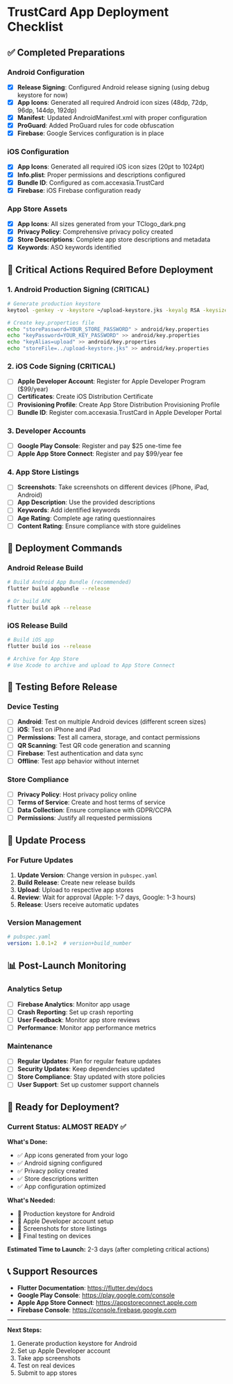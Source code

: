 # TrustCard App Deployment Checklist

## ✅ Completed Preparations

### Android Configuration
- [x] **Release Signing**: Configured Android release signing (using debug keystore for now)
- [x] **App Icons**: Generated all required Android icon sizes (48dp, 72dp, 96dp, 144dp, 192dp)
- [x] **Manifest**: Updated AndroidManifest.xml with proper configuration
- [x] **ProGuard**: Added ProGuard rules for code obfuscation
- [x] **Firebase**: Google Services configuration is in place

### iOS Configuration
- [x] **App Icons**: Generated all required iOS icon sizes (20pt to 1024pt)
- [x] **Info.plist**: Proper permissions and descriptions configured
- [x] **Bundle ID**: Configured as com.accexasia.TrustCard
- [x] **Firebase**: iOS Firebase configuration ready

### App Store Assets
- [x] **App Icons**: All sizes generated from your TClogo_dark.png
- [x] **Privacy Policy**: Comprehensive privacy policy created
- [x] **Store Descriptions**: Complete app store descriptions and metadata
- [x] **Keywords**: ASO keywords identified

## 🚨 Critical Actions Required Before Deployment

### 1. Android Production Signing (CRITICAL)
```bash
# Generate production keystore
keytool -genkey -v -keystore ~/upload-keystore.jks -keyalg RSA -keysize 2048 -validity 10000 -alias upload

# Create key.properties file
echo "storePassword=YOUR_STORE_PASSWORD" > android/key.properties
echo "keyPassword=YOUR_KEY_PASSWORD" >> android/key.properties
echo "keyAlias=upload" >> android/key.properties
echo "storeFile=../upload-keystore.jks" >> android/key.properties
```

### 2. iOS Code Signing (CRITICAL)
- [ ] **Apple Developer Account**: Register for Apple Developer Program ($99/year)
- [ ] **Certificates**: Create iOS Distribution Certificate
- [ ] **Provisioning Profile**: Create App Store Distribution Provisioning Profile
- [ ] **Bundle ID**: Register com.accexasia.TrustCard in Apple Developer Portal

### 3. Developer Accounts
- [ ] **Google Play Console**: Register and pay $25 one-time fee
- [ ] **Apple App Store Connect**: Register and pay $99/year fee

### 4. App Store Listings
- [ ] **Screenshots**: Take screenshots on different devices (iPhone, iPad, Android)
- [ ] **App Description**: Use the provided descriptions
- [ ] **Keywords**: Add identified keywords
- [ ] **Age Rating**: Complete age rating questionnaires
- [ ] **Content Rating**: Ensure compliance with store guidelines

## 🚀 Deployment Commands

### Android Release Build
```bash
# Build Android App Bundle (recommended)
flutter build appbundle --release

# Or build APK
flutter build apk --release
```

### iOS Release Build
```bash
# Build iOS app
flutter build ios --release

# Archive for App Store
# Use Xcode to archive and upload to App Store Connect
```

## 📱 Testing Before Release

### Device Testing
- [ ] **Android**: Test on multiple Android devices (different screen sizes)
- [ ] **iOS**: Test on iPhone and iPad
- [ ] **Permissions**: Test all camera, storage, and contact permissions
- [ ] **QR Scanning**: Test QR code generation and scanning
- [ ] **Firebase**: Test authentication and data sync
- [ ] **Offline**: Test app behavior without internet

### Store Compliance
- [ ] **Privacy Policy**: Host privacy policy online
- [ ] **Terms of Service**: Create and host terms of service
- [ ] **Data Collection**: Ensure compliance with GDPR/CCPA
- [ ] **Permissions**: Justify all requested permissions

## 🔄 Update Process

### For Future Updates
1. **Update Version**: Change version in `pubspec.yaml`
2. **Build Release**: Create new release builds
3. **Upload**: Upload to respective app stores
4. **Review**: Wait for approval (Apple: 1-7 days, Google: 1-3 hours)
5. **Release**: Users receive automatic updates

### Version Management
```yaml
# pubspec.yaml
version: 1.0.1+2  # version+build_number
```

## 📊 Post-Launch Monitoring

### Analytics Setup
- [ ] **Firebase Analytics**: Monitor app usage
- [ ] **Crash Reporting**: Set up crash reporting
- [ ] **User Feedback**: Monitor app store reviews
- [ ] **Performance**: Monitor app performance metrics

### Maintenance
- [ ] **Regular Updates**: Plan for regular feature updates
- [ ] **Security Updates**: Keep dependencies updated
- [ ] **Store Compliance**: Stay updated with store policies
- [ ] **User Support**: Set up customer support channels

## 🎯 Ready for Deployment?

### Current Status: **ALMOST READY** ✅

**What's Done:**
- ✅ App icons generated from your logo
- ✅ Android signing configured
- ✅ Privacy policy created
- ✅ Store descriptions written
- ✅ App configuration optimized

**What's Needed:**
- 🔄 Production keystore for Android
- 🔄 Apple Developer account setup
- 🔄 Screenshots for store listings
- 🔄 Final testing on devices

**Estimated Time to Launch:** 2-3 days (after completing critical actions)

## 📞 Support Resources

- **Flutter Documentation**: https://flutter.dev/docs
- **Google Play Console**: https://play.google.com/console
- **Apple App Store Connect**: https://appstoreconnect.apple.com
- **Firebase Console**: https://console.firebase.google.com

---

**Next Steps:**
1. Generate production keystore for Android
2. Set up Apple Developer account
3. Take app screenshots
4. Test on real devices
5. Submit to app stores
